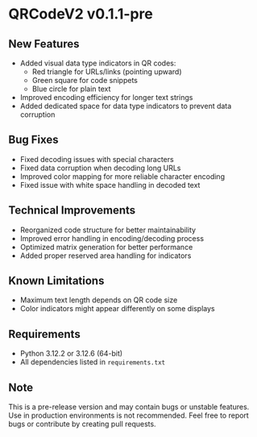 # QRCodeV2 v0.1.1-pre

## New Features
- Added visual data type indicators in QR codes:
  - Red triangle for URLs/links (pointing upward)
  - Green square for code snippets
  - Blue circle for plain text
- Improved encoding efficiency for longer text strings
- Added dedicated space for data type indicators to prevent data corruption

## Bug Fixes
- Fixed decoding issues with special characters
- Fixed data corruption when decoding long URLs
- Improved color mapping for more reliable character encoding
- Fixed issue with white space handling in decoded text

## Technical Improvements
- Reorganized code structure for better maintainability
- Improved error handling in encoding/decoding process
- Optimized matrix generation for better performance
- Added proper reserved area handling for indicators

## Known Limitations
- Maximum text length depends on QR code size
- Color indicators might appear differently on some displays


## Requirements
- Python 3.12.2 or 3.12.6 (64-bit)
- All dependencies listed in `requirements.txt`

## Note
This is a pre-release version and may contain bugs or unstable features. Use in production environments is not recommended. Feel free to report bugs or contribute by creating pull requests.   